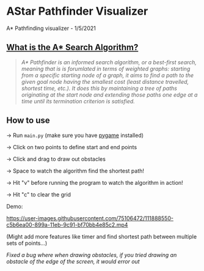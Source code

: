 # AStar Pathfinder Visualizer
A* Pathfinding visualizer - 1/5/2021
## [What is the A* Search Algorithm?](https://en.wikipedia.org/wiki/A*_search_algorithm)
> *A\* Pathfinder is an informed search algorithm, or a best-first search, meaning that is is forumlated in terms of weighted graphs: starting from a specific starting node of a graph, it aims to find a path to the given goal node having the smallest cost (least distance travelled, shortest time, etc.). It does this by maintaining a tree of paths originating at the start node and extending those paths one edge at a time until its termination criterion is satisfied.*
## How to use
-> Run `main.py` (make sure you have [pygame](https://www.pygame.org/wiki/about) installed) 

-> Click on two points to define start and end points

-> Click and drag to draw out obstacles

-> Space to watch the algorithm find the shortest path!

-> Hit "v" before running the program to watch the algorithm in action!

-> Hit "c" to clear the grid


Demo:

https://user-images.githubusercontent.com/75106472/111888550-c5b6ea00-899a-11eb-9c91-bf70bb4e85c2.mp4



(Might add more features like timer and find shortest path between multiple sets of points...)

*Fixed a bug where when drawing obstacles, if you tried drawing an obstacle of the edge of the screen, it would error out*
